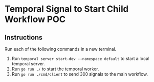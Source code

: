 # Temporal Signal to Start Child Workflow POC

## Instructions

Run each of the following commands in a new terminal.

1. Run `temporal server start-dev --namespace default` to start a local temporal server.
2. Run `go run ./` to start the temporal worker.
3. Run `go run ./cmd/client` to send 300 signals to the main workflow.